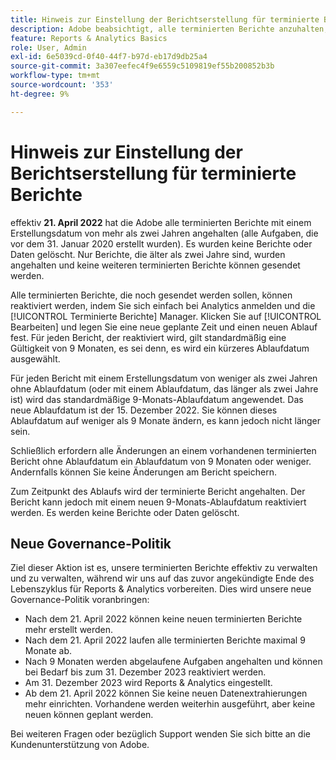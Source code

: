 ```yaml
---
title: Hinweis zur Einstellung der Berichtserstellung für terminierte Berichte
description: Adobe beabsichtigt, alle terminierten Berichte anzuhalten, deren Erstellungsdatum mehr als zwei Jahre beträgt.
feature: Reports & Analytics Basics
role: User, Admin
exl-id: 6e5039cd-0f40-44f7-b97d-eb17d9db25a4
source-git-commit: 3a307eefec4f9e6559c5109819ef55b200852b3b
workflow-type: tm+mt
source-wordcount: '353'
ht-degree: 9%

---
```


# Hinweis zur Einstellung der Berichtserstellung für terminierte Berichte

effektiv **21. April 2022** hat die Adobe alle terminierten Berichte mit einem Erstellungsdatum von mehr als zwei Jahren angehalten (alle Aufgaben, die vor dem 31. Januar 2020 erstellt wurden). Es wurden keine Berichte oder Daten gelöscht. Nur Berichte, die älter als zwei Jahre sind, wurden angehalten und keine weiteren terminierten Berichte können gesendet werden.

Alle terminierten Berichte, die noch gesendet werden sollen, können reaktiviert werden, indem Sie sich einfach bei Analytics anmelden und die [!UICONTROL Terminierte Berichte] Manager. Klicken Sie auf [!UICONTROL Bearbeiten] und legen Sie eine neue geplante Zeit und einen neuen Ablauf fest. Für jeden Bericht, der reaktiviert wird, gilt standardmäßig eine Gültigkeit von 9 Monaten, es sei denn, es wird ein kürzeres Ablaufdatum ausgewählt.

Für jeden Bericht mit einem Erstellungsdatum von weniger als zwei Jahren ohne Ablaufdatum (oder mit einem Ablaufdatum, das länger als zwei Jahre ist) wird das standardmäßige 9-Monats-Ablaufdatum angewendet. Das neue Ablaufdatum ist der 15. Dezember 2022. Sie können dieses Ablaufdatum auf weniger als 9 Monate ändern, es kann jedoch nicht länger sein.

Schließlich erfordern alle Änderungen an einem vorhandenen terminierten Bericht ohne Ablaufdatum ein Ablaufdatum von 9 Monaten oder weniger. Andernfalls können Sie keine Änderungen am Bericht speichern.

Zum Zeitpunkt des Ablaufs wird der terminierte Bericht angehalten. Der Bericht kann jedoch mit einem neuen 9-Monats-Ablaufdatum reaktiviert werden. Es werden keine Berichte oder Daten gelöscht.

## Neue Governance-Politik

Ziel dieser Aktion ist es, unsere terminierten Berichte effektiv zu verwalten und zu verwalten, während wir uns auf das zuvor angekündigte Ende des Lebenszyklus für Reports &amp; Analytics vorbereiten. Dies wird unsere neue Governance-Politik voranbringen:

* Nach dem 21. April 2022 können keine neuen terminierten Berichte mehr erstellt werden.
* Nach dem 21. April 2022 laufen alle terminierten Berichte maximal 9 Monate ab.
* Nach 9 Monaten werden abgelaufene Aufgaben angehalten und können bei Bedarf bis zum 31. Dezember 2023 reaktiviert werden.
* Am 31. Dezember 2023 wird Reports &amp; Analytics eingestellt.
* Ab dem 21. April 2022 können Sie keine neuen Datenextrahierungen mehr einrichten. Vorhandene werden weiterhin ausgeführt, aber keine neuen können geplant werden.

Bei weiteren Fragen oder bezüglich Support wenden Sie sich bitte an die Kundenunterstützung von Adobe.
